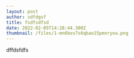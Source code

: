 ```yaml
---
layout: post
author: sdfdgsf
title: fsdfsdfsd
date: 2022-02-05T14:28:44.300Z
thumbnail: /files/1-mn6bos7s6qbao15pmnryoa.png
---
```

dffdsfdfs